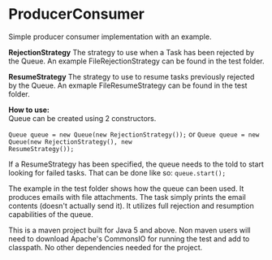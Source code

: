 ProducerConsumer
================

Simple producer consumer implementation with an example.


<b>RejectionStrategy</b> 
The strategy to use when a Task has been rejected by the Queue. An example FileRejectionStrategy can be found in the test folder.

<b>ResumeStrategy</b> 
The strategy to use to resume tasks previously rejected by the Queue. An exmaple FileResumeStrategy can be found in the test folder.


<b>How to use:</b><br>
Queue can be created using 2 constructors.

<code>Queue queue = new Queue(new RejectionStrategy());</code>
or
<code>Queue queue = new Queue(new RejectionStrategy(), new ResumeStrategy());</code>

If a ResumeStrategy has been specified, the queue needs to the told to start looking for failed tasks. That can be done like so:
<code>queue.start();</code>

The example in the test folder shows how the queue can been used. It produces emails with file attachments. The task simply prints the email contents (doesn't actually send it). It utilizes full rejection and resumption capabilities of the queue.


This is a maven project built for Java 5 and above. Non maven users will need to download Apache's CommonsIO for running the test and add to classpath. No other dependencies needed for the project.